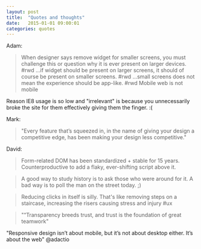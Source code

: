 ```yaml
---
layout: post
title:  "Quotes and thoughts"
date:   2015-01-01 09:00:01
categories: quotes
---
```



Adam:

> When designer says remove widget for smaller screens, you must challenge this or question why it is ever present on larger devices. #rwd
> ...if widget should be present on larger screens, it should of course be present on smaller screens. #rwd
> ...small screens does not mean the experience should be app-like. #rwd
> Mobile web is not mobile

Reason IE8 usage is so low and "irrelevant" is because you unnecessarily broke the site for them effectively giving them the finger. :(

Mark: 

> "Every feature that’s squeezed in, in the name of giving your design a competitive edge, has been making your design less competitive."

David:

> Form-related DOM has been standardized + stable for 15 years. Counterproductive to add a flaky, ever-shifting script above it.

> A good way to study history is to ask those who were around for it. A bad way is to poll the man on the street today. ;)

> Reducing clicks in itself is silly. That's like removing steps on a staircase, increasing the risers causing stress and injury #ux

> "“Transparency breeds trust, and trust is the foundation of great teamwork"

"Responsive design isn’t about mobile, but it’s not about desktop either. It’s about the web" @adactio